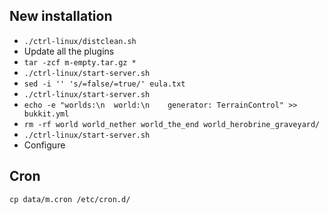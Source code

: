 ## New installation
* `./ctrl-linux/distclean.sh`
* Update all the plugins
* `tar -zcf m-empty.tar.gz *`
* `./ctrl-linux/start-server.sh`
* `sed -i '' 's/=false/=true/' eula.txt`
* `./ctrl-linux/start-server.sh`
* `echo -e "worlds:\n  world:\n    generator: TerrainControl" >> bukkit.yml`
* `rm -rf world world_nether world_the_end world_herobrine_graveyard/`
* `./ctrl-linux/start-server.sh`
* Configure

## Cron
`cp data/m.cron /etc/cron.d/`

